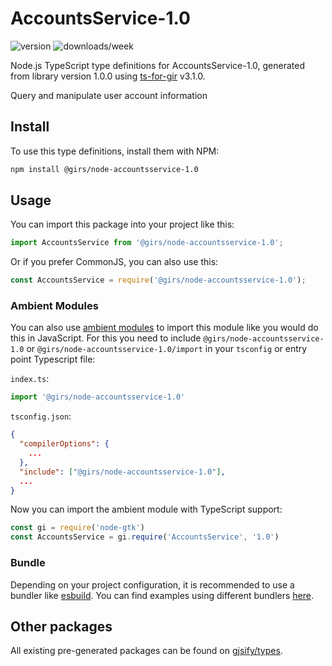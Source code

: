 
# AccountsService-1.0

![version](https://img.shields.io/npm/v/@girs/node-accountsservice-1.0)
![downloads/week](https://img.shields.io/npm/dw/@girs/node-accountsservice-1.0)


Node.js TypeScript type definitions for AccountsService-1.0, generated from library version 1.0.0 using [ts-for-gir](https://github.com/gjsify/ts-for-gir) v3.1.0.

Query and manipulate user account information

## Install

To use this type definitions, install them with NPM:
```bash
npm install @girs/node-accountsservice-1.0
```

## Usage

You can import this package into your project like this:
```ts
import AccountsService from '@girs/node-accountsservice-1.0';
```

Or if you prefer CommonJS, you can also use this:
```ts
const AccountsService = require('@girs/node-accountsservice-1.0');
```

### Ambient Modules

You can also use [ambient modules](https://github.com/gjsify/ts-for-gir/tree/main/packages/cli#ambient-modules) to import this module like you would do this in JavaScript.
For this you need to include `@girs/node-accountsservice-1.0` or `@girs/node-accountsservice-1.0/import` in your `tsconfig` or entry point Typescript file:

`index.ts`:
```ts
import '@girs/node-accountsservice-1.0'
```

`tsconfig.json`:
```json
{
  "compilerOptions": {
    ...
  },
  "include": ["@girs/node-accountsservice-1.0"],
  ...
}
```

Now you can import the ambient module with TypeScript support: 

```ts
const gi = require('node-gtk')
const AccountsService = gi.require('AccountsService', '1.0')
```


### Bundle

Depending on your project configuration, it is recommended to use a bundler like [esbuild](https://esbuild.github.io/). You can find examples using different bundlers [here](https://github.com/gjsify/ts-for-gir/tree/main/examples).

## Other packages

All existing pre-generated packages can be found on [gjsify/types](https://github.com/gjsify/types).

